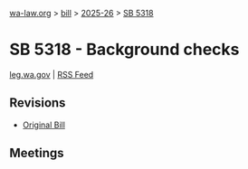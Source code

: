 [wa-law.org](/) > [bill](/bill/) > [2025-26](/bill/2025-26/) > [SB 5318](/bill/2025-26/sb/5318/)

# SB 5318 - Background checks
[leg.wa.gov](https://app.leg.wa.gov/billsummary?BillNumber=5318&Year=2025&Initiative=false) | [RSS Feed](./rss.xml)

## Revisions
* [Original Bill](1/)

## Meetings